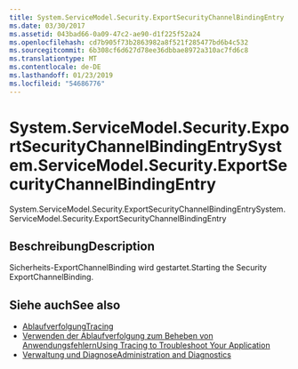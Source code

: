 ```yaml
---
title: System.ServiceModel.Security.ExportSecurityChannelBindingEntry
ms.date: 03/30/2017
ms.assetid: 043bad66-0a09-47c2-ae90-d1f225f52a24
ms.openlocfilehash: cd7b905f73b2863982a8f521f285477bd6b4c532
ms.sourcegitcommit: 6b308cf6d627d78ee36dbbae8972a310ac7fd6c8
ms.translationtype: MT
ms.contentlocale: de-DE
ms.lasthandoff: 01/23/2019
ms.locfileid: "54686776"
---
```

# <a name="systemservicemodelsecurityexportsecuritychannelbindingentry"></a><span data-ttu-id="145c7-102">System.ServiceModel.Security.ExportSecurityChannelBindingEntry</span><span class="sxs-lookup"><span data-stu-id="145c7-102">System.ServiceModel.Security.ExportSecurityChannelBindingEntry</span></span>
<span data-ttu-id="145c7-103">System.ServiceModel.Security.ExportSecurityChannelBindingEntry</span><span class="sxs-lookup"><span data-stu-id="145c7-103">System.ServiceModel.Security.ExportSecurityChannelBindingEntry</span></span>  
  
## <a name="description"></a><span data-ttu-id="145c7-104">Beschreibung</span><span class="sxs-lookup"><span data-stu-id="145c7-104">Description</span></span>  
 <span data-ttu-id="145c7-105">Sicherheits-ExportChannelBinding wird gestartet.</span><span class="sxs-lookup"><span data-stu-id="145c7-105">Starting the Security ExportChannelBinding.</span></span>  
  
## <a name="see-also"></a><span data-ttu-id="145c7-106">Siehe auch</span><span class="sxs-lookup"><span data-stu-id="145c7-106">See also</span></span>
- [<span data-ttu-id="145c7-107">Ablaufverfolgung</span><span class="sxs-lookup"><span data-stu-id="145c7-107">Tracing</span></span>](../../../../../docs/framework/wcf/diagnostics/tracing/index.md)
- [<span data-ttu-id="145c7-108">Verwenden der Ablaufverfolgung zum Beheben von Anwendungsfehlern</span><span class="sxs-lookup"><span data-stu-id="145c7-108">Using Tracing to Troubleshoot Your Application</span></span>](../../../../../docs/framework/wcf/diagnostics/tracing/using-tracing-to-troubleshoot-your-application.md)
- [<span data-ttu-id="145c7-109">Verwaltung und Diagnose</span><span class="sxs-lookup"><span data-stu-id="145c7-109">Administration and Diagnostics</span></span>](../../../../../docs/framework/wcf/diagnostics/index.md)

